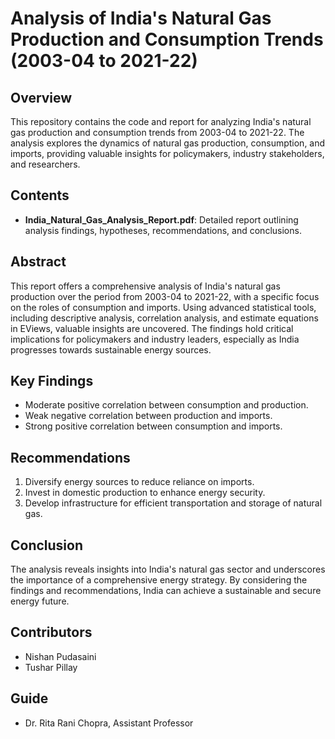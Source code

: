 # Analysis of India's Natural Gas Production and Consumption Trends (2003-04 to 2021-22)

## Overview
This repository contains the code and report for analyzing India's natural gas production and consumption trends from 2003-04 to 2021-22. The analysis explores the dynamics of natural gas production, consumption, and imports, providing valuable insights for policymakers, industry stakeholders, and researchers.

## Contents
- **India_Natural_Gas_Analysis_Report.pdf**: Detailed report outlining analysis findings, hypotheses, recommendations, and conclusions.

## Abstract
This report offers a comprehensive analysis of India's natural gas production over the period from 2003-04 to 2021-22, with a specific focus on the roles of consumption and imports. Using advanced statistical tools, including descriptive analysis, correlation analysis, and estimate equations in EViews, valuable insights are uncovered. The findings hold critical implications for policymakers and industry leaders, especially as India progresses towards sustainable energy sources.

## Key Findings
- Moderate positive correlation between consumption and production.
- Weak negative correlation between production and imports.
- Strong positive correlation between consumption and imports.

## Recommendations
1. Diversify energy sources to reduce reliance on imports.
2. Invest in domestic production to enhance energy security.
3. Develop infrastructure for efficient transportation and storage of natural gas.

## Conclusion
The analysis reveals insights into India's natural gas sector and underscores the importance of a comprehensive energy strategy. By considering the findings and recommendations, India can achieve a sustainable and secure energy future.

## Contributors
- Nishan Pudasaini
- Tushar Pillay

## Guide
- Dr. Rita Rani Chopra, Assistant Professor
